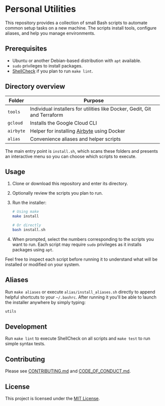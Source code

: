 # Personal Utilities

This repository provides a collection of small Bash scripts to automate common setup tasks on a new machine. The scripts install tools, configure aliases, and help you manage environments.

## Prerequisites

* Ubuntu or another Debian-based distribution with `apt` available.
* `sudo` privileges to install packages.
* [ShellCheck](https://www.shellcheck.net/) if you plan to run `make lint`.

## Directory overview

| Folder | Purpose |
| ------ | ------- |
| `tools` | Individual installers for utilities like Docker, Gedit, Git and Terraform |
| `gcloud` | Installs the Google Cloud CLI |
| `airbyte` | Helper for installing [Airbyte](https://airbyte.io/) using Docker |
| `alias` | Convenience aliases and helper scripts |

The main entry point is `install.sh`, which scans these folders and presents an interactive menu so you can choose which scripts to execute.

## Usage

1. Clone or download this repository and enter its directory.
2. Optionally review the scripts you plan to run.
3. Run the installer:

   ```bash
   # Using make
   make install

   # Or directly
   bash install.sh
   ```
4. When prompted, select the numbers corresponding to the scripts you want to run. Each script may require `sudo` privileges as it installs packages using `apt`.

Feel free to inspect each script before running it to understand what will be installed or modified on your system.

## Aliases

Run `make aliases` or execute `alias/install_aliases.sh` directly to append helpful shortcuts to your `~/.bashrc`. After running it you'll be able to launch the installer anywhere by
simply typing:

```bash
utils
```


## Development

Run `make lint` to execute ShellCheck on all scripts and `make test` to run simple syntax tests.

## Contributing

Please see [CONTRIBUTING.md](CONTRIBUTING.md) and [CODE_OF_CONDUCT.md](CODE_OF_CONDUCT.md).

## License

This project is licensed under the [MIT License](LICENSE).
